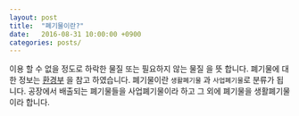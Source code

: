 ```yaml
---
layout: post
title:  "폐기물이란?"
date:   2016-08-31 10:00:00 +0900
categories: posts/
---
```

이용 할 수 없을 정도로 하락한 물질 또는 필요하지 않는 물질 을 뜻 합니다.
폐기물에 대한 정보는 [환경부][me-go-kr] 을 참고 하였습니다.
폐기물이란 `생활폐기물` 과 `사업폐기물`로 분류가 됩니다.
공장에서 배출되는 폐기물들을 사업폐기물이라 하고
그 외에 폐기물을 생활폐기물이라 합니다.

[me-go-kr]: http://www.me.go.kr/gg/web/index.do?menuId=2272#water_location1

